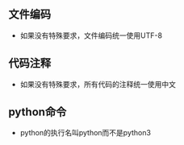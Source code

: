 ## 文件编码
- 如果没有特殊要求，文件编码统一使用UTF-8

## 代码注释
- 如果没有特殊要求，所有代码的注释统一使用中文

## python命令
- python的执行名叫python而不是python3